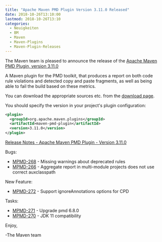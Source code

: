 ```yaml
---
title: "Apache Maven PMD Plugin Version 3.11.0 Released"
date: 2018-10-26T13:10:00
lastmod: 2018-10-26T13:10
categories:
  - Neuigkeiten
  - BM
  - Maven
  - Maven-Plugins
  - Maven-Plugin-Releases
---
```

The Maven team is pleased to announce the release of the 
[Apache Maven PMD Plugin, version 3.11.0](https://maven.apache.org/plugins/maven-pmd-plugin/)

A Maven plugin for the PMD toolkit, that produces a report on both code rule
violations and detected copy and paste fragments, as well as being able to fail
the build based on these metrics.

You can download the appropriate sources etc. from the 
[download page](https://maven.apache.org/plugins/maven-pmd-plugin/download.cgi).

You should specify the version in your project's plugin configuration:

```xml
<plugin>
  <groupId>org.apache.maven.plugins</groupId>
  <artifactId>maven-pmd-plugin</artifactId>
  <version>3.11.0</version>
</plugin>
```

<!-- more -->

[Release Notes - Apache Maven PMD Plugin - Version 3.11.0](https://issues.apache.org/jira/secure/ReleaseNote.jspa?projectId=12317621&version=12343406)

Bugs:

 * [MPMD-268](https://issues.apache.org/jira/browse/MPMD-268) - Missing warnings about deprecated rules
 * [MPMD-266](https://issues.apache.org/jira/browse/MPMD-266) - Aggregate report in multi-module projects does not use correct auxclasspath

New Feature:

 * [MPMD-272](https://issues.apache.org/jira/browse/MPMD-272) - Support ignoreAnnotations options for CPD

Tasks:

 * [MPMD-271](https://issues.apache.org/jira/browse/MPMD-271) - Upgrade pmd 6.8.0
 * [MPMD-270](https://issues.apache.org/jira/browse/MPMD-270) - JDK 11 compatibility

Enjoy,

-The Maven team
